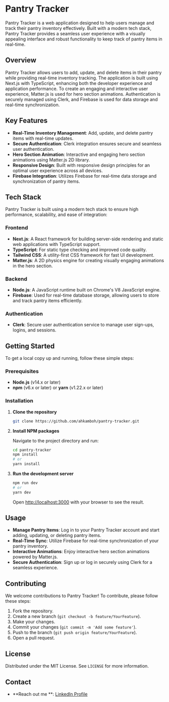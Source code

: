 # Pantry Tracker

Pantry Tracker is a web application designed to help users manage and track their pantry inventory effectively. Built with a modern tech stack, Pantry Tracker provides a seamless user experience with a visually appealing interface and robust functionality to keep track of pantry items in real-time.

## Overview

Pantry Tracker allows users to add, update, and delete items in their pantry while providing real-time inventory tracking. The application is built using Next.js with TypeScript, enhancing both the developer experience and application performance. To create an engaging and interactive user experience, Matter.js is used for hero section animations. Authentication is securely managed using Clerk, and Firebase is used for data storage and real-time synchronization.

## Key Features

- **Real-Time Inventory Management**: Add, update, and delete pantry items with real-time updates.
- **Secure Authentication**: Clerk integration ensures secure and seamless user authentication.
- **Hero Section Animation**: Interactive and engaging hero section animations using Matter.js 2D library.
- **Responsive Design**: Built with responsive design principles for an optimal user experience across all devices.
- **Firebase Integration**: Utilizes Firebase for real-time data storage and synchronization of pantry items.

## Tech Stack

Pantry Tracker is built using a modern tech stack to ensure high performance, scalability, and ease of integration:

### Frontend

- **Next.js**: A React framework for building server-side rendering and static web applications with TypeScript support.
- **TypeScript**: For static type checking and improved code quality.
- **Tailwind CSS**: A utility-first CSS framework for fast UI development.
- **Matter.js**: A 2D physics engine for creating visually engaging animations in the hero section.

### Backend

- **Node.js**: A JavaScript runtime built on Chrome's V8 JavaScript engine.
- **Firebase**: Used for real-time database storage, allowing users to store and track pantry items efficiently.

### Authentication

- **Clerk**: Secure user authentication service to manage user sign-ups, logins, and sessions.

## Getting Started

To get a local copy up and running, follow these simple steps:

### Prerequisites

- **Node.js** (v14.x or later)
- **npm** (v6.x or later) or **yarn** (v1.22.x or later)

### Installation

1. **Clone the repository**

   ```bash
   git clone https://github.com/ahkamboh/pantry-tracker.git
   ```

2. **Install NPM packages**

   Navigate to the project directory and run:

   ```bash
   cd pantry-tracker
   npm install
   # or
   yarn install
   ```

3. **Run the development server**

   ```bash
   npm run dev
   # or
   yarn dev
   ```

   Open [http://localhost:3000](http://localhost:3000) with your browser to see the result.

## Usage

- **Manage Pantry Items**: Log in to your Pantry Tracker account and start adding, updating, or deleting pantry items.
- **Real-Time Sync**: Utilize Firebase for real-time synchronization of your pantry inventory.
- **Interactive Animations**: Enjoy interactive hero section animations powered by Matter.js.
- **Secure Authentication**: Sign up or log in securely using Clerk for a seamless experience.

## Contributing

We welcome contributions to Pantry Tracker! To contribute, please follow these steps:

1. Fork the repository.
2. Create a new branch (`git checkout -b feature/YourFeature`).
3. Make your changes.
4. Commit your changes (`git commit -m 'Add some feature'`).
5. Push to the branch (`git push origin feature/YourFeature`).
6. Open a pull request.

## License

Distributed under the MIT License. See `LICENSE` for more information.
 
## Contact

- **Reach out me **: [LinkedIn Profile](https://www.linkedin.com/in/ahkamboh/)
